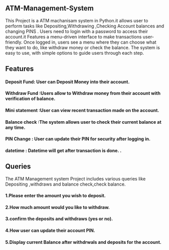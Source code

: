 ## ATM-Management-System
 This Project is a ATM machanisam system in Python.it allows user to perform tasks like Depositing,Withdrawing ,Checking Account balances and changing PINS . Users need to login with a password to access their account.it Features a menu-driven interface to make transactions user-friendly.
 Once logged in, users see a menu where they can choose what they want to do, like withdraw money or check the balance. The system is easy to use, with simple options to guide users through each step.
 ## Features 
 #### Deposit Fund: User can Deposit Money into their account.
 #### Withdraw Fund :Users allow to Withdraw money from their account with verification of balance.
 #### Mini statement :User can view recent transaction made on the account.
 #### Balance check :The system allows user to check their current balance at any time.
 #### PIN  Change : User can update their PIN for security after logging in.
 #### datetime : Datetime will get after transaction is done.  .
 ## Queries
 The ATM Management system Project includes various queries like Depositing ,withdraws and balance check,check balance.
 #### 1.Please enter the amount you wish to deposit.
 #### 2.How much amount would you like to withdraw.
 #### 3.confirm the deposits and withdraws (yes or no).
 #### 4.How user can update their account PIN.
 #### 5.Display current Balance after withdrwals and deposits for the account.
 
 

